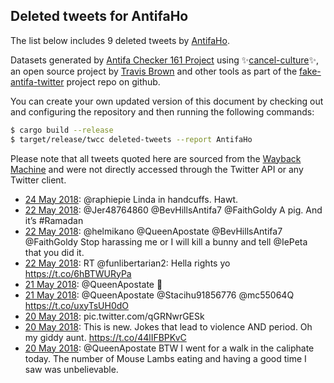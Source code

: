 ## Deleted tweets for AntifaHo

The list below includes 9 deleted tweets by
[AntifaHo](https://twitter.com/AntifaHo).



Datasets generated by [Antifa Checker 161 Project](https://twitter.com/antifacheck161) using ✨[cancel-culture](https://github.com/travisbrown/cancel-culture)✨, an open source project by 
[Travis Brown](https://twitter.com/travisbrown) and other tools as part of the 
[fake-antifa-twitter](https://github.com/antifacheck161/fake-antifa-twitter) project repo on github.

You can create your own updated version of this document by checking out and configuring the
repository and then running the following commands:

```bash
$ cargo build --release
$ target/release/twcc deleted-tweets --report AntifaHo
```

Please note that all tweets quoted here are sourced from the
[Wayback Machine](https://web.archive.org) and were not directly accessed through the Twitter API or
any Twitter client.

* [24 May 2018](https://web.archive.org/web/20180524091331/https://twitter.com/AntifaHo/status/999579134744563713): @raphiepie Linda in handcuffs. Hawt. <!--999579134744563713-->
* [22 May 2018](https://web.archive.org/web/20180522203108/https://twitter.com/AntifaHo/status/999024886847766533): @Jer48764860 @BevHillsAntifa7 @FaithGoldy A pig. And it’s #Ramadan <!--999024886847766533-->
* [22 May 2018](https://web.archive.org/web/20180522190602/https://twitter.com/AntifaHo/status/999003470698024960): @helmikano @QueenApostate @BevHillsAntifa7 @FaithGoldy Stop harassing me or I will kill a bunny and tell @IePeta that you did it. <!--999003470698024960-->
* [22 May 2018](https://web.archive.org/web/20180522104152/https://twitter.com/AntifaHo/status/998876593010421760): RT @funlibertarian2: Hella rights yo https://t.co/6hBTWURyPa <!--998876593010421760-->
* [21 May 2018](https://web.archive.org/web/20180521181659/https://twitter.com/AntifaHo/status/998628739012587520): @QueenApostate 🤤 <!--998628739012587520-->
* [21 May 2018](https://web.archive.org/web/20180521160928/https://twitter.com/AntifaHo/status/998596648380125184): @QueenApostate @Stacihu91856776 @mc55064Q  https://t.co/uxyTsUH0dO <!--998596648380125184-->
* [20 May 2018](https://web.archive.org/web/20180520230219/https://twitter.com/AntifaHo/status/998317762056421383): pic.twitter.com/qGRNwrGESk <!--998317762056421383-->
* [20 May 2018](https://web.archive.org/web/20180520213250/https://twitter.com/AntifaHo/status/998315638425882625): This is new. Jokes that lead to violence AND period.   Oh my giddy aunt. https://t.co/44lIFBPKvC <!--998315638425882625-->
* [20 May 2018](https://web.archive.org/web/20180520194730/https://twitter.com/AntifaHo/status/998289130407825408): @QueenApostate BTW I went for a walk in the caliphate today. The number of Mouse Lambs eating and having a good time I saw was unbelievable. <!--998289130407825408-->
